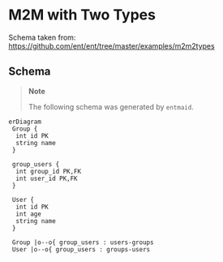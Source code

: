 # M2M with Two Types

Schema taken from: <https://github.com/ent/ent/tree/master/examples/m2m2types>

## Schema

> **Note**
>
> The following schema was generated by `entmaid`.

<!-- #start:entmaid -->
```mermaid
erDiagram
 Group {
  int id PK
  string name
 }

 group_users {
  int group_id PK,FK
  int user_id PK,FK
 }

 User {
  int id PK
  int age
  string name
 }

 Group |o--o{ group_users : users-groups
 User |o--o{ group_users : groups-users

```
<!-- #end:entmaid -->